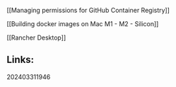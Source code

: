 
[[Managing permissions for GitHub Container Registry]]

[[Building docker images on Mac M1 - M2 - Silicon]]

[[Rancher Desktop]]

## Links:


202403311946
